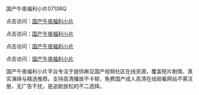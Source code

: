 国产午夜福利小片0710RQ

点击访问：<a href="https://heiliao2dmwwy.pages.dev">国产午夜福利小片</a> 

点击访问：<a href="https://heiliao2dmwwy.pages.dev">国产午夜福利小片</a> 

点击访问：<a href="https://heiliao2dmwwy.pages.dev">国产午夜福利小片</a> 

点击访问：<a href="https://heiliao2dmwwy.pages.dev">国产午夜福利小片</a>

国产午夜福利小片平台专注于提供麻豆国产视频社区在线资源，覆盖短片剧情、真实演绎与精选推荐。支持高清播放不卡顿，免费国产成人高清在线观看网站不需注册，无广告干扰，是追剧放松的不二选择。

<span style="display:none;">[Canonical link](https://github.com/P20250710/So2)</span>
